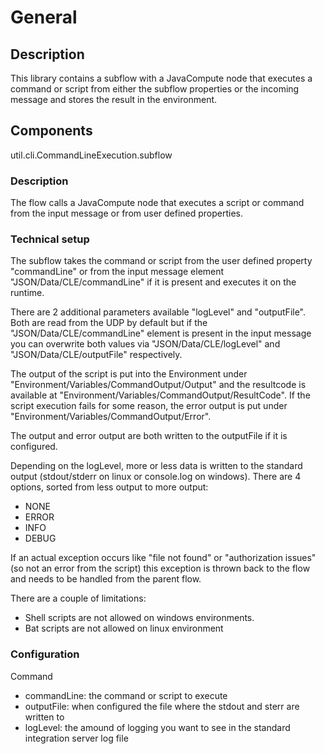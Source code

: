 # General
## Description
This library contains a subflow with a JavaCompute node that executes a command or script from either the subflow properties or the incoming message and stores the result in the environment.

## Components
util.cli.CommandLineExecution.subflow

### Description
The flow calls a JavaCompute node that executes a script or command from the input message or from user defined properties.

### Technical setup


The subflow takes the command or script from the user defined property "commandLine" or from the input message element "JSON/Data/CLE/commandLine" if it is present and executes it on the runtime.

There are 2 additional parameters available "logLevel" and "outputFile". Both are read from the UDP by default but if the "JSON/Data/CLE/commandLine" element is present in the input message you can overwrite both values via "JSON/Data/CLE/logLevel" and "JSON/Data/CLE/outputFile" respectively.

The output of the script is put into the Environment under "Environment/Variables/CommandOutput/Output" and the resultcode is available at "Environment/Variables/CommandOutput/ResultCode". If the script execution fails for some reason, the error output is put under "Environment/Variables/CommandOutput/Error".

The output and error output are both written to the outputFile if it is configured.

Depending on the logLevel, more or less data is written to the standard output (stdout/stderr on linux or console.log on windows). There are 4 options, sorted from less output to more output:
 - NONE
 - ERROR
 - INFO
 - DEBUG

If an actual exception occurs like "file not found" or "authorization issues" (so not an error from the script) this exception is thrown back to the flow and needs to be handled from the parent flow.

There are a couple of limitations:
 - Shell scripts are not allowed on windows environments.
 - Bat scripts are not allowed on linux environment

### Configuration

Command
 - commandLine: the command or script to execute
 - outputFile: when configured the file where the stdout and sterr are written to
 - logLevel: the amound of logging you want to see in the standard integration server log file

